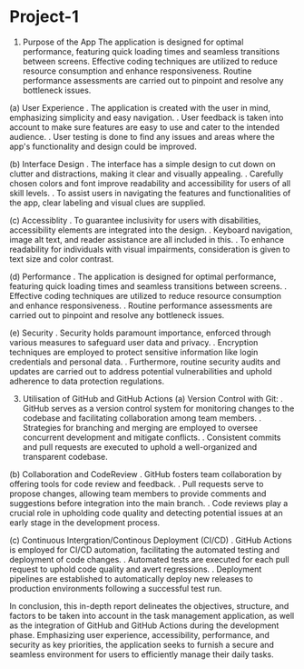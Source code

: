 # Project-1
1. Purpose of the App
The application is designed for optimal performance, featuring quick loading times and seamless transitions between screens.
Effective coding techniques are utilized to reduce resource consumption and enhance responsiveness.
Routine performance assessments are carried out to pinpoint and resolve any bottleneck issues.


(a) User Experience
. The application is created with the user in mind, emphasizing simplicity and easy navigation.
. User feedback is taken into account to make sure features are easy to use and cater to the intended audience.
. User testing is done to find any issues and areas where the app's functionality and design could be improved.


(b) Interface Design
. The interface has a simple design to cut down on clutter and distractions, making it clear and visually appealing.
. Carefully chosen colors and font improve readability and accessibility for users of all skill levels.
. To assist users in navigating the features and functionalities of the app, clear labeling and visual clues are supplied.


(c) Accessiblity
. To guarantee inclusivity for users with disabilities, accessibility elements are integrated into the design. 
. Keyboard navigation, image alt text, and reader assistance are all included in this.
. To enhance readability for individuals with visual impairments, consideration is given to text size and color contrast.

(d) Performance
. The application is designed for optimal performance, featuring quick loading times and seamless transitions between screens.
. Effective coding techniques are utilized to reduce resource consumption and enhance responsiveness.
. Routine performance assessments are carried out to pinpoint and resolve any bottleneck issues.

(e) Security
. Security holds paramount importance, enforced through various measures to safeguard user data and privacy.
. Encryption techniques are employed to protect sensitive information like login credentials and personal data. 
. Furthermore, routine security audits and updates are carried out to address potential vulnerabilities and uphold adherence to data protection regulations.

3. Utilisation of GitHub and GitHub Actions
(a) Version Control with Git:
. GitHub serves as a version control system for monitoring changes to the codebase and facilitating collaboration among team members.
. Strategies for branching and merging are employed to oversee concurrent development and mitigate conflicts.
. Consistent commits and pull requests are executed to uphold a well-organized and transparent codebase.


(b) Collaboration and CodeReview
. GitHub fosters team collaboration by offering tools for code review and feedback.
. Pull requests serve to propose changes, allowing team members to provide comments and suggestions before integration into the main branch. 
. Code reviews play a crucial role in upholding code quality and detecting potential issues at an early stage in the development process.


(c) Continuous Intergration/Continous Deployment (CI/CD)
. GitHub Actions is employed for CI/CD automation, facilitating the automated testing and deployment of code changes.
. Automated tests are executed for each pull request to uphold code quality and avert regressions.
. Deployment pipelines are established to automatically deploy new releases to production environments following a successful test run.

In conclusion, this in-depth report delineates the objectives, structure, and factors to be taken into account in the task management application, as well as the integration of GitHub and GitHub Actions during the development phase. Emphasizing user experience, accessibility, performance, and security as key priorities, the application seeks to furnish a secure and seamless environment for users to efficiently manage their daily tasks.



